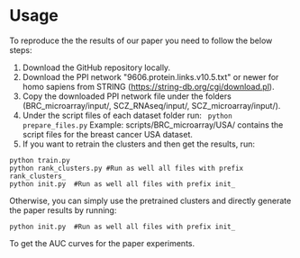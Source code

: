 # Usage

To reproduce the the results of our paper you need to follow the below steps:
1) Download the GitHub repository locally.
2) Download the PPI network "9606.protein.links.v10.5.txt" or newer for homo sapiens from STRING (https://string-db.org/cgi/download.pl).
3) Copy the downloaded PPI network file under the folders (BRC_microarray/input/, SCZ_RNAseq/input/, SCZ_microarray/input/).
4) Under the script files of each dataset folder run:
``` python prepare_files.py```
Example: scripts/BRC_microarray/USA/ contains the script files for the breast cancer USA dataset.
5) If you want to retrain the clusters and then get the results, run:
```
python train.py
python rank_clusters.py #Run as well all files with prefix rank_clusters_
python init.py  #Run as well all files with prefix init_
```
Otherwise, you can simply use the pretrained clusters and directly generate the paper results by running:
```
python init.py  #Run as well all files with prefix init_
```
To get the AUC curves for the paper experiments.

